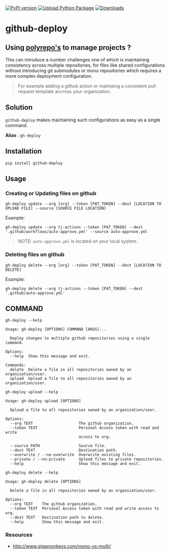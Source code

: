 [![PyPI version](https://badge.fury.io/py/github-deploy.svg)](https://badge.fury.io/py/github-deploy)
[![Upload Python Package](https://github.com/tj-python/github-deploy/actions/workflows/deploy.yml/badge.svg)](https://github.com/tj-python/github-deploy/actions/workflows/deploy.yml) [![Downloads](https://pepy.tech/badge/github-deploy)](https://pepy.tech/project/github-deploy)

# github-deploy

## Using [polyrepo's](https://github.com/joelparkerhenderson/monorepo_vs_polyrepo#what-is-polyrepo) to manage projects ?

This can introduce a number challenges one of which is maintaining consistency across multiple repositories, for files like shared configurations without introducing git submodules or mono repositories which requires a more complex deployment configuration.


> For example adding a github action or maintaing a consistent pull request template accross your organization.


## Solution

`github-deploy` makes maintaining such configurations as easy as a single command.

**Alias** : `gh-deploy`


## Installation

```shell script
pip install github-deploy
```

## Usage

### Creating or Updating files on github


```shell script
gh-deploy update --org [org] --token [PAT_TOKEN] --dest [LOCATION TO UPLOAD FILE] --source [SOURCE FILE LOCATION]
```

Example:

```shell script
gh-deploy update --org tj-actions --token [PAT_TOKEN] --dest '.github/workflows/auto-approve.yml' --source auto-approve.yml
```

> NOTE: `auto-approve.yml` is located on your local system.


### Deleting files on github


```shell script
gh-deploy delete --org [org] --token [PAT_TOKEN] --dest [LOCATION TO DELETE]
```

Example:

```shell script
gh-deploy delete --org tj-actions --token [PAT_TOKEN] --dest '.github/auto-approve.yml'
```



## COMMAND
`gh-deploy --help`

```
Usage: gh-deploy [OPTIONS] COMMAND [ARGS]...

  Deploy changes to multiple github repositories using a single command.

Options:
  --help  Show this message and exit.

Commands:
  delete  Delete a file in all repositories owned by an organization/user.
  upload  Upload a file to all repositories owned by an organization/user.

```

`gh-deploy upload --help`

```
Usage: gh-deploy upload [OPTIONS]

  Upload a file to all repositories owned by an organization/user.

Options:
  --org TEXT                    The github organization.
  --token TEXT                  Personal Access token with read and write
                                access to org.

  --source PATH                 Source file.
  --dest TEXT                   Destination path.
  --overwrite / --no-overwrite  Overwrite existing files.
  --private / --no-private      Upload files to private repositories.
  --help                        Show this message and exit.
```

`gh-deploy delete --help`

```
Usage: gh-deploy delete [OPTIONS]

  Delete a file in all repositories owned by an organization/user.

Options:
  --org TEXT    The github organization.
  --token TEXT  Personal Access token with read and write access to org.
  --dest TEXT   Destination path to delete.
  --help        Show this message and exit.
```

### Resources
- http://www.gigamonkeys.com/mono-vs-multi/

